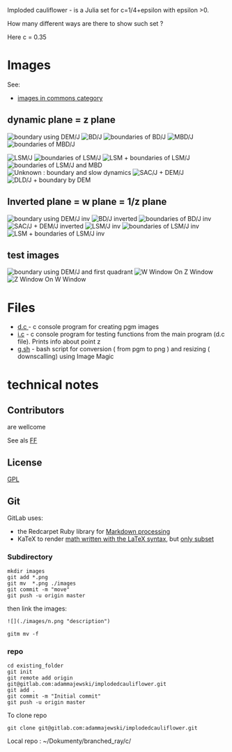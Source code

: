 Imploded cauliflower - is a Julia set for c=1/4+epsilon with epsilon >0. 

How many different ways are there to show such set ?

Here c = 0.35 



# Images
See:
* [images in commons category](https://commons.wikimedia.org/wiki/Category:Imploded_cauliflower)


## dynamic plane = z plane

![](./images/1.png "boundary using DEM/J") 
![](./images/2.png "BD/J") 
![](./images/3.png "boundaries of BD/J") 
![](./images/4.png "MBD/J") 
![](./images/5.png "boundaries of MBD/J") 


![](./images/6.png "LSM/J") 
![](./images/7.png "boundaries of LSM/J") 
![](./images/8.png "LSM + boundaries of LSM/J")
![](./images/9.png "boundaries of LSM/J and MBD") 
![](./images/10.png "Unknown : boundary and slow dynamics") 
![](./images/11.png "SAC/J + DEM/J") 
![](./images/12.png "DLD/J + boundary by DEM") 


## Inverted plane  = w plane  = 1/z plane 

![](./images/13.png "boundary using DEM/J inv") 
![](./images/14.png "BD/J inverted") 
![](./images/15.png "boundaries of BD/J inv") 
![](./images/16.png "SAC/J + DEM/J inverted") 
![](./images/17.png "LSM/J inv") 
![](./images/18.png "boundaries of LSM/J inv") 
![](./images/19.png "LSM + boundaries of LSM/J inv") 

## test images

![](./images/20.png "boundary using DEM/J and first quadrant") 
![](./images/21.png "W Window On Z Window") 
![](./images/22.png "Z Window On W Window") 




# Files
* [d.c ](./src/d.c) - c console program for creating pgm images
* [i.c](./src/i.c) - c console program for testing functions from the main program (d.c file). Prints info about point z  
* [g.sh](./src/g.sh) - bash script for conversion ( from pgm to png ) and resizing ( downscalling) using Image Magic


# technical notes




## Contributors

are wellcome 

See als [FF](https://fractalforums.org/programming/11/how-many-different-ways-are-there-to-show-such-set/3874) 


  
## License

[GPL](https://www.gnu.org/licenses/gpl-3.0.html)



## Git

GitLab uses:
* the Redcarpet Ruby library for [Markdown processing](https://gitlab.com/gitlab-org/gitlab-foss/blob/master/doc/user/markdown.md)
* KaTeX to render [math written with the LaTeX syntax](https://gitlab.com/gitlab-org/gitlab-foss/blob/master/doc/user/markdown.md), but [only subset](https://khan.github.io/KaTeX/function-support.html)






### Subdirectory

```git
mkdir images
git add *.png
git mv  *.png ./images
git commit -m "move"
git push -u origin master
```
then link the images:

```txt
![](./images/n.png "description") 

```

```git
gitm mv -f 
```




### repo



```git
cd existing_folder
git init
git remote add origin git@gitlab.com:adammajewski/implodedcauliflower.git
git add .
git commit -m "Initial commit"
git push -u origin master
```


To clone repo

```git
git clone git@gitlab.com:adammajewski/implodedcauliflower.git
```



Local repo : ~/Dokumenty/branched_ray/c/


